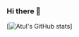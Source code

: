 ### Hi there 👋

[![Atul's GitHub stats](https://github-readme-stats.vercel.app/api?username=atulgupta7&count_private=true&show_icons=true)]

<!--
**atulgupta7/atulgupta7** is a ✨ _special_ ✨ repository because its `README.md` (this file) appears on your GitHub profile.

Here are some ideas to get you started:

- 🔭 I’m currently working on ...
- 🌱 I’m currently learning ...
- 👯 I’m looking to collaborate on ...
- 🤔 I’m looking for help with ...
- 💬 Ask me about ...
- 📫 How to reach me: ...
- 😄 Pronouns: ...
- ⚡ Fun fact: ...
-->
